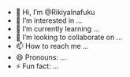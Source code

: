 - 👋 Hi, I’m @RikiyaInafuku
- 👀 I’m interested in ...
- 🌱 I’m currently learning ...
- 💞️ I’m looking to collaborate on ...
- 📫 How to reach me ...
- 😄 Pronouns: ...
- ⚡ Fun fact: ...

<!---
RikiyaInafuku/RikiyaInafuku is a ✨ special ✨ repository because its `README.md` (this file) appears on your GitHub profile.
You can click the Preview link to take a look at your changes.
--->
